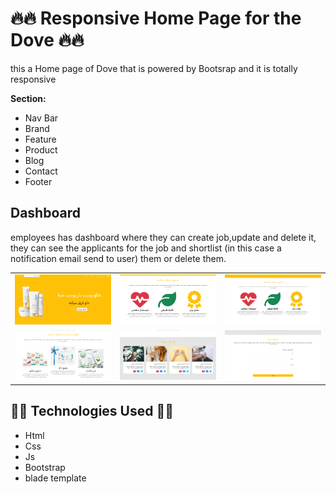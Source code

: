 # :fire::fire: Responsive Home Page for the Dove :fire::fire:

this a Home page of Dove that is powered by Bootsrap and it is totally responsive 


**Section:**

- Nav Bar
- Brand
- Feature
- Product
- Blog
- Contact
- Footer

## Dashboard

employees has dashboard where they can create job,update and delete it, they can see the applicants for the job and
shortlist (in this case a notification email send to user) them or delete them.
<table>
<tr>
    <td><img src="./../resource/readmeImage/L1.png" alt="Welcome Page"></td>
    <td><img src="./../resource/readmeImage/L2.png" alt="Welcome Page"></td>
    <td><img src="./../resource/readmeImage/L3.png" alt="Welcome Page"></td>
  </tr>
 <tr>
    <td><img src="./../resource/readmeImage/L4.png" alt="Welcome Page"></td>
    <td><img src="./../resource/readmeImage/L5.png" alt="Welcome Page"></td>
    <td><img src="./../resource/readmeImage/L6.png" alt="Welcome Page"></td>
  </tr>
 </table>



## :technologist: Technologies Used :technologist:

 <ul>
    <li>Html</li>
    <li>Css</li>
    <li>Js</li>
    <li>Bootstrap</li>
    <li>blade template</li>
</ul>
